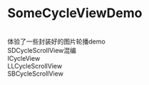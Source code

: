 # SomeCycleViewDemo
<br/>体验了一些封装好的图片轮播demo
<br/>SDCycleScrollView混编
<br/>ICycleView
<br/>LLCycleScrollView
<br/>SBCycleScrollView
